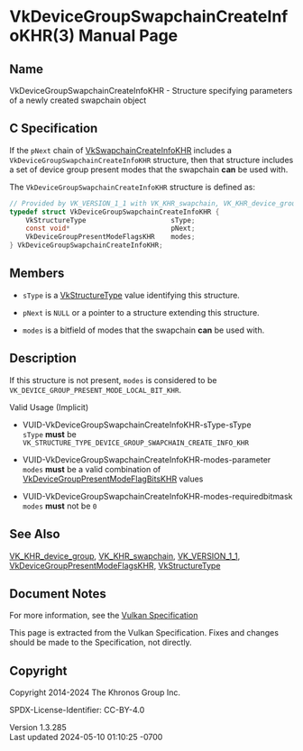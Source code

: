# VkDeviceGroupSwapchainCreateInfoKHR(3) Manual Page

## Name

VkDeviceGroupSwapchainCreateInfoKHR - Structure specifying parameters of
a newly created swapchain object



## <a href="#_c_specification" class="anchor"></a>C Specification

If the `pNext` chain of
[VkSwapchainCreateInfoKHR](https://registry.khronos.org/vulkan/specs/1.3-extensions/man/html/VkSwapchainCreateInfoKHR.html) includes a
`VkDeviceGroupSwapchainCreateInfoKHR` structure, then that structure
includes a set of device group present modes that the swapchain **can**
be used with.

The `VkDeviceGroupSwapchainCreateInfoKHR` structure is defined as:

``` c
// Provided by VK_VERSION_1_1 with VK_KHR_swapchain, VK_KHR_device_group with VK_KHR_swapchain
typedef struct VkDeviceGroupSwapchainCreateInfoKHR {
    VkStructureType                     sType;
    const void*                         pNext;
    VkDeviceGroupPresentModeFlagsKHR    modes;
} VkDeviceGroupSwapchainCreateInfoKHR;
```

## <a href="#_members" class="anchor"></a>Members

- `sType` is a [VkStructureType](https://registry.khronos.org/vulkan/specs/1.3-extensions/man/html/VkStructureType.html) value identifying
  this structure.

- `pNext` is `NULL` or a pointer to a structure extending this
  structure.

- `modes` is a bitfield of modes that the swapchain **can** be used
  with.

## <a href="#_description" class="anchor"></a>Description

If this structure is not present, `modes` is considered to be
`VK_DEVICE_GROUP_PRESENT_MODE_LOCAL_BIT_KHR`.

Valid Usage (Implicit)

- <a href="#VUID-VkDeviceGroupSwapchainCreateInfoKHR-sType-sType"
  id="VUID-VkDeviceGroupSwapchainCreateInfoKHR-sType-sType"></a>
  VUID-VkDeviceGroupSwapchainCreateInfoKHR-sType-sType  
  `sType` **must** be
  `VK_STRUCTURE_TYPE_DEVICE_GROUP_SWAPCHAIN_CREATE_INFO_KHR`

- <a href="#VUID-VkDeviceGroupSwapchainCreateInfoKHR-modes-parameter"
  id="VUID-VkDeviceGroupSwapchainCreateInfoKHR-modes-parameter"></a>
  VUID-VkDeviceGroupSwapchainCreateInfoKHR-modes-parameter  
  `modes` **must** be a valid combination of
  [VkDeviceGroupPresentModeFlagBitsKHR](https://registry.khronos.org/vulkan/specs/1.3-extensions/man/html/VkDeviceGroupPresentModeFlagBitsKHR.html)
  values

- <a
  href="#VUID-VkDeviceGroupSwapchainCreateInfoKHR-modes-requiredbitmask"
  id="VUID-VkDeviceGroupSwapchainCreateInfoKHR-modes-requiredbitmask"></a>
  VUID-VkDeviceGroupSwapchainCreateInfoKHR-modes-requiredbitmask  
  `modes` **must** not be `0`

## <a href="#_see_also" class="anchor"></a>See Also

[VK_KHR_device_group](https://registry.khronos.org/vulkan/specs/1.3-extensions/man/html/VK_KHR_device_group.html),
[VK_KHR_swapchain](https://registry.khronos.org/vulkan/specs/1.3-extensions/man/html/VK_KHR_swapchain.html),
[VK_VERSION_1_1](https://registry.khronos.org/vulkan/specs/1.3-extensions/man/html/VK_VERSION_1_1.html),
[VkDeviceGroupPresentModeFlagsKHR](https://registry.khronos.org/vulkan/specs/1.3-extensions/man/html/VkDeviceGroupPresentModeFlagsKHR.html),
[VkStructureType](https://registry.khronos.org/vulkan/specs/1.3-extensions/man/html/VkStructureType.html)

## <a href="#_document_notes" class="anchor"></a>Document Notes

For more information, see the <a
href="https://registry.khronos.org/vulkan/specs/1.3-extensions/html/vkspec.html#VkDeviceGroupSwapchainCreateInfoKHR"
target="_blank" rel="noopener">Vulkan Specification</a>

This page is extracted from the Vulkan Specification. Fixes and changes
should be made to the Specification, not directly.

## <a href="#_copyright" class="anchor"></a>Copyright

Copyright 2014-2024 The Khronos Group Inc.

SPDX-License-Identifier: CC-BY-4.0

Version 1.3.285  
Last updated 2024-05-10 01:10:25 -0700
